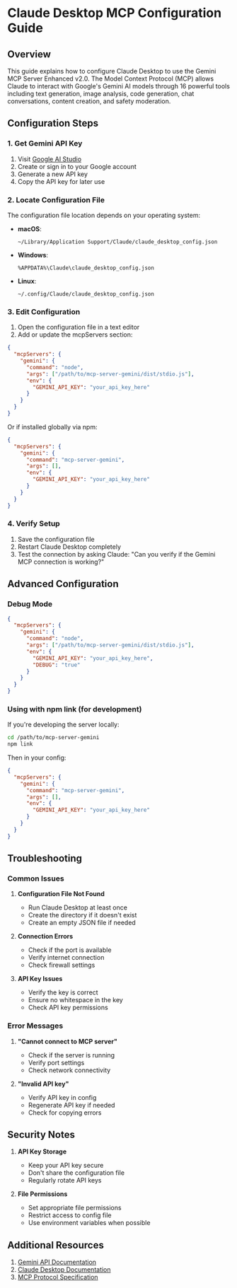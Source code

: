 # Claude Desktop MCP Configuration Guide

## Overview

This guide explains how to configure Claude Desktop to use the Gemini MCP Server Enhanced v2.0. The Model Context Protocol (MCP) allows Claude to interact with Google's Gemini AI models through 16 powerful tools including text generation, image analysis, code generation, chat conversations, content creation, and safety moderation.

## Configuration Steps

### 1. Get Gemini API Key

1. Visit [Google AI Studio](https://makersuite.google.com/app/apikey)
2. Create or sign in to your Google account
3. Generate a new API key
4. Copy the API key for later use

### 2. Locate Configuration File

The configuration file location depends on your operating system:

- **macOS**:
  ```
  ~/Library/Application Support/Claude/claude_desktop_config.json
  ```

- **Windows**:
  ```
  %APPDATA%\Claude\claude_desktop_config.json
  ```

- **Linux**:
  ```
  ~/.config/Claude/claude_desktop_config.json
  ```

### 3. Edit Configuration

1. Open the configuration file in a text editor
2. Add or update the mcpServers section:

```json
{
  "mcpServers": {
    "gemini": {
      "command": "node",
      "args": ["/path/to/mcp-server-gemini/dist/stdio.js"],
      "env": {
        "GEMINI_API_KEY": "your_api_key_here"
      }
    }
  }
}
```

Or if installed globally via npm:

```json
{
  "mcpServers": {
    "gemini": {
      "command": "mcp-server-gemini",
      "args": [],
      "env": {
        "GEMINI_API_KEY": "your_api_key_here"
      }
    }
  }
}
```

### 4. Verify Setup

1. Save the configuration file
2. Restart Claude Desktop completely
3. Test the connection by asking Claude:
   "Can you verify if the Gemini MCP connection is working?"

## Advanced Configuration

### Debug Mode
```json
{
  "mcpServers": {
    "gemini": {
      "command": "node",
      "args": ["/path/to/mcp-server-gemini/dist/stdio.js"],
      "env": {
        "GEMINI_API_KEY": "your_api_key_here",
        "DEBUG": "true"
      }
    }
  }
}
```

### Using with npm link (for development)
If you're developing the server locally:
```bash
cd /path/to/mcp-server-gemini
npm link
```

Then in your config:
```json
{
  "mcpServers": {
    "gemini": {
      "command": "mcp-server-gemini",
      "args": [],
      "env": {
        "GEMINI_API_KEY": "your_api_key_here"
      }
    }
  }
}
```

## Troubleshooting

### Common Issues

1. **Configuration File Not Found**
   - Run Claude Desktop at least once
   - Create the directory if it doesn't exist
   - Create an empty JSON file if needed

2. **Connection Errors**
   - Check if the port is available
   - Verify internet connection
   - Check firewall settings

3. **API Key Issues**
   - Verify the key is correct
   - Ensure no whitespace in the key
   - Check API key permissions

### Error Messages

1. **"Cannot connect to MCP server"**
   - Check if the server is running
   - Verify port settings
   - Check network connectivity

2. **"Invalid API key"**
   - Verify API key in config
   - Regenerate API key if needed
   - Check for copying errors

## Security Notes

1. **API Key Storage**
   - Keep your API key secure
   - Don't share the configuration file
   - Regularly rotate API keys

2. **File Permissions**
   - Set appropriate file permissions
   - Restrict access to config file
   - Use environment variables when possible

## Additional Resources

1. [Gemini API Documentation](https://ai.google.dev/docs)
2. [Claude Desktop Documentation](https://www.anthropic.com/claude)
3. [MCP Protocol Specification](https://modelcontextprotocol.io)
